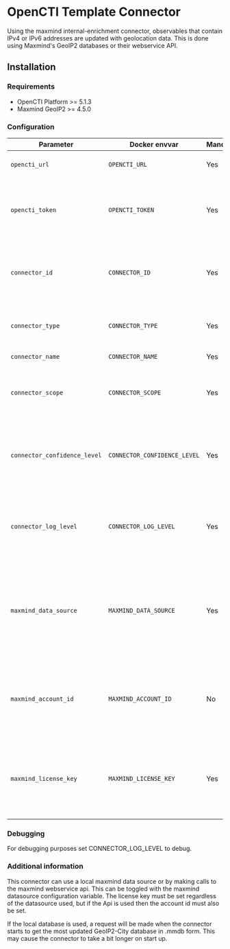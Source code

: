 # OpenCTI Template Connector

Using the maxmind internal-enrichment connector, observables that contain IPv4 or IPv6 addresses are updated with geolocation data.
This is done using Maxmind's GeoIP2 databases or their webservice API.

## Installation

### Requirements

- OpenCTI Platform >= 5.1.3
- Maxmind GeoIP2 >= 4.5.0

### Configuration

| Parameter                    | Docker envvar                | Mandatory | Description                                                                                             |
|------------------------------|------------------------------|-----------|---------------------------------------------------------------------------------------------------------|
| `opencti_url`                | `OPENCTI_URL`                | Yes       | The URL of the OpenCTI platform.                                                                        |
| `opencti_token`              | `OPENCTI_TOKEN`              | Yes       | The default admin token configured in the OpenCTI platform parameters file.                             |
| `connector_id`               | `CONNECTOR_ID`               | Yes       | A valid arbitrary `UUIDv4` that must be unique for this connector.                                      |
| `connector_type`             | `CONNECTOR_TYPE`             | Yes       | Must be `Template_Type` (this is the connector type).                                                   |
| `connector_name`             | `CONNECTOR_NAME`             | Yes       | Option `Template`                                                                                       |
| `connector_scope`            | `CONNECTOR_SCOPE`            | Yes       | Supported scope: Template Scope (MIME Type or Stix Object)                                              |
| `connector_confidence_level` | `CONNECTOR_CONFIDENCE_LEVEL` | Yes       | The default confidence level for created sightings (a number between 1 and 4).                          |
| `connector_log_level`        | `CONNECTOR_LOG_LEVEL`        | Yes       | The log level for this connector, could be `debug`, `info`, `warn` or `error` (less verbose).           |
| `maxmind_data_source`        | `MAXMIND_DATA_SOURCE`        | Yes       | Choose between maxmind calling from the api (API) and searching a local maxmind database (DATABASE)     |
| `maxmind_account_id`         | `MAXMIND_ACCOUNT_ID`         | No        | The Maxmind account id used to connect to the Maxmind Api. Not necessary for connecting to the database |
| `maxmind_license_key`        | `MAXMIND_LICENSE_KEY`        | Yes       | The Maxmind license key used to connect to the Maxmind Api or initialize the maxmind Database           |


### Debugging ###
For debugging purposes set CONNECTOR_LOG_LEVEL to debug.

### Additional information
This connector can use a local maxmind data source or by making calls to the maxmind webservice api. This can be toggled with
the maxmind datasource configuration variable. The license key must be set regardless of the datasource used, but if the Api
is used then the account id must also be set.

If the local database is used, a request will be made when the connector starts
to get the most updated GeoIP2-City database in .mmdb form. This may cause the connector to take a bit longer on start up.
